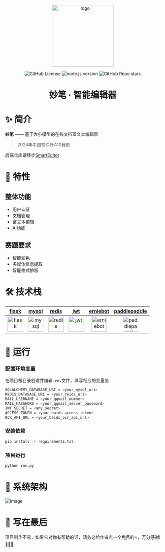 <div align="center">
    <p align="center">
        <img src="https://github.com/user-attachments/assets/2120ff94-8c29-41ff-8814-341137e026d1" alt="logo" width="200" />
    </p>
    
![GitHub License](https://img.shields.io/github/license/electronic-pig/SmartEditor)
![node.js version](https://img.shields.io/badge/python-3.8+-orange.svg)
![GitHub Repo stars](https://img.shields.io/github/stars/electronic-pig/SmartEditor)

<h1 align="center">妙笔 · 智能编辑器</h1>
</div>

# ✨ 简介

**妙笔** —— 基于大小模型的在线文档富文本编辑器

> 2024年中国软件杯A10赛题

后端仓库请移步[SmartEditor](https://github.com/electronic-pig/SmartEditor)

# 🎉 特性

## 整体功能

- 用户认证
- 文档管理
- 富文本编辑
- AI功能
  
## 赛题要求

- 智能润色
- 多媒体信息提取
- 智能格式排版

# 🛠 技术栈

| [flask](https://flask.palletsprojects.com/en/3.0.x/) | [mysql](https://www.mysql.com/cn/) | [redis](https://redis.io/) | [jwt](https://jwt.io/) | [erniebot](https://ernie-bot-agent.readthedocs.io/zh-cn/stable/) | [paddlepaddle](https://aistudio.baidu.com/overview) |
|:---:|:---:|:---:|:---:|:---:|:---:|
| [<img src="https://github.com/user-attachments/assets/e1ff55a9-f0ff-475d-8aef-82389bc5ebcc" alt="flask" height="50px"/>](https://flask.palletsprojects.com/en/3.0.x/) | [<img src="https://github.com/user-attachments/assets/55d8be2b-18bb-4092-b557-fea3e8a7eef1" alt="mysql" height="50px"/>](https://www.mysql.com/cn/) | [<img src="https://github.com/user-attachments/assets/1e7eeaea-677e-4c46-a1fc-977a70857d89" alt="redis" height="50px"/>](https://redis.io/) | [<img src="https://github.com/user-attachments/assets/7ba63fb8-835e-4f28-8cf9-16e51b07127e" alt="jwt" height="50px"/>](https://jwt.io/) | [<img src="https://github.com/user-attachments/assets/81a50ba6-eeae-48bf-9663-94284b9b3c4d" alt="erniebot" height="50px"/>](https://ernie-bot-agent.readthedocs.io/zh-cn/stable/) | [<img src="https://github.com/user-attachments/assets/93a555e1-83d0-4d0d-8042-1353aea65e97" alt="paddlepaddle" height="50px"/>](https://aistudio.baidu.com/overview) |

# 🚀 运行
### 配置环境变量
在项目根目录创建并编辑`.env`文件，填写相应的变量值
```bash
SQLALCHEMY_DATABASE_URI = <your_mysql_uri>
REDIS_DATABASE_URI = <your_reids_uri>
MAIL_USERNAME = <your_qqmail_number>
MAIL_PASSWORD = <your_qqmail_server_password>
JWT_SECRET = <any_secret>
ACCESS_TOKEN = <your_baidu_access_token>
OCR_API_URL = <your_baidu_ocr_api_url>
```
### 安装依赖
```sh
pip install -r requirements.txt
```
### 项目运行
```sh
python run.py
```
# 📐 系统架构
![image](https://github.com/user-attachments/assets/cdf5d549-6873-407c-bc39-3884f3a0a930)

# 📄 写在最后
项目制作不易，如果它对你有帮助的话，请务必给作者点一个免费的⭐，万分感谢!🙏🙏🙏
